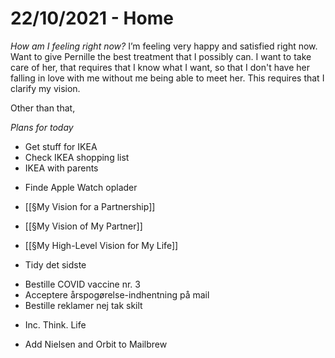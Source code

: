# 22/10/2021 - Home
*How am I feeling right now?*
I’m feeling very happy and satisfied right now. Want to give Pernille the best treatment that I possibly can. I want to take care of her, that requires that I know what I want, so that I don't have her falling in love with me without me being able to meet her. This requires that I clarify my vision.

Other than that, 

*Plans for today*
- Get stuff for IKEA
- Check IKEA shopping list
- IKEA with parents
* Finde Apple Watch oplader

* [[§My Vision for a Partnership]]
* [[§My Vision of My Partner]]
* [[§My High-Level Vision for My Life]]

* Tidy det sidste 
- Bestille COVID vaccine nr. 3
- Acceptere årspogørelse-indhentning på mail
- Bestille reklamer nej tak skilt
* Inc. Think. Life
- Add Nielsen and Orbit to Mailbrew

<!-- {BearID:4FCC894B-4397-40EC-BF51-F9ECA341EF9C-31407-00000309A10655D1} -->
